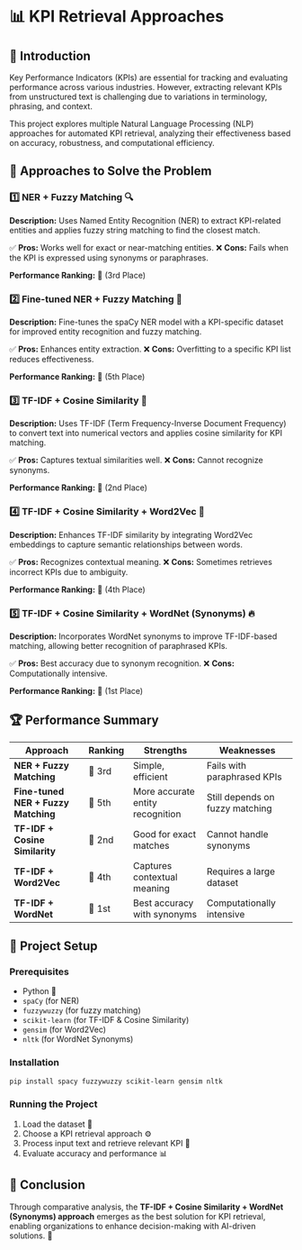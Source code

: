 # 📊 KPI Retrieval Approaches

## 📝 Introduction
Key Performance Indicators (KPIs) are essential for tracking and evaluating performance across various industries. However, extracting relevant KPIs from unstructured text is challenging due to variations in terminology, phrasing, and context.

This project explores multiple Natural Language Processing (NLP) approaches for automated KPI retrieval, analyzing their effectiveness based on accuracy, robustness, and computational efficiency.

## 🚀 Approaches to Solve the Problem

### 1️⃣ NER + Fuzzy Matching 🔍
**Description:** Uses Named Entity Recognition (NER) to extract KPI-related entities and applies fuzzy string matching to find the closest match.

✅ **Pros:** Works well for exact or near-matching entities.
❌ **Cons:** Fails when the KPI is expressed using synonyms or paraphrases.

**Performance Ranking:** 🥉 (3rd Place)

### 2️⃣ Fine-tuned NER + Fuzzy Matching 🎯
**Description:** Fine-tunes the spaCy NER model with a KPI-specific dataset for improved entity recognition and fuzzy matching.

✅ **Pros:** Enhances entity extraction.
❌ **Cons:** Overfitting to a specific KPI list reduces effectiveness.

**Performance Ranking:** 🏅 (5th Place)

### 3️⃣ TF-IDF + Cosine Similarity 📏
**Description:** Uses TF-IDF (Term Frequency-Inverse Document Frequency) to convert text into numerical vectors and applies cosine similarity for KPI matching.

✅ **Pros:** Captures textual similarities well.
❌ **Cons:** Cannot recognize synonyms.

**Performance Ranking:** 🥈 (2nd Place)

### 4️⃣ TF-IDF + Cosine Similarity + Word2Vec 🤖
**Description:** Enhances TF-IDF similarity by integrating Word2Vec embeddings to capture semantic relationships between words.

✅ **Pros:** Recognizes contextual meaning.
❌ **Cons:** Sometimes retrieves incorrect KPIs due to ambiguity.

**Performance Ranking:** 🏅 (4th Place)

### 5️⃣ TF-IDF + Cosine Similarity + WordNet (Synonyms) 🔥
**Description:** Incorporates WordNet synonyms to improve TF-IDF-based matching, allowing better recognition of paraphrased KPIs.

✅ **Pros:** Best accuracy due to synonym recognition.
❌ **Cons:** Computationally intensive.

**Performance Ranking:** 🥇 (1st Place)

## 🏆 Performance Summary
| Approach | Ranking | Strengths | Weaknesses |
|----------|--------|------------|-------------|
| **NER + Fuzzy Matching** | 🥉 3rd | Simple, efficient | Fails with paraphrased KPIs |
| **Fine-tuned NER + Fuzzy Matching** | 🏅 5th | More accurate entity recognition | Still depends on fuzzy matching |
| **TF-IDF + Cosine Similarity** | 🥈 2nd | Good for exact matches | Cannot handle synonyms |
| **TF-IDF + Word2Vec** | 🏅 4th | Captures contextual meaning | Requires a large dataset |
| **TF-IDF + WordNet** | 🥇 1st | Best accuracy with synonyms | Computationally intensive |

## 📂 Project Setup
### Prerequisites
- Python 🐍
- `spaCy` (for NER)
- `fuzzywuzzy` (for fuzzy matching)
- `scikit-learn` (for TF-IDF & Cosine Similarity)
- `gensim` (for Word2Vec)
- `nltk` (for WordNet Synonyms)

### Installation
```bash
pip install spacy fuzzywuzzy scikit-learn gensim nltk
```

### Running the Project
1. Load the dataset 📂
2. Choose a KPI retrieval approach ⚙️
3. Process input text and retrieve relevant KPI 🎯
4. Evaluate accuracy and performance 📊

## 📌 Conclusion
Through comparative analysis, the **TF-IDF + Cosine Similarity + WordNet (Synonyms) approach** emerges as the best solution for KPI retrieval, enabling organizations to enhance decision-making with AI-driven solutions. 🚀

